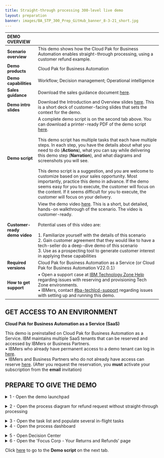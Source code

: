 ```yaml
---
title: Straight-through processing 300-level live demo
layout: preparation
banner: images/BA_STP_300_Prep_GitHub_banner_8-3-21_short.jpg
---
```


<span id="top"></span>

| DEMO OVERVIEW |  |
| :--- | :--- |
| **Scenario overview** | This demo shows how the Cloud Pak for Business Automation enables straight-through processing, using a customer refund example. |
| **Demo products** | Cloud Pak for Business Automation |
| **Demo capabilities** | Workflow; Decision management; Operational intelligence |
| **Sales guidance** | Download the sales guidance document <a href="./files/Straight-through Processing Platinum Demo - Sales guidance.pdf" target="_blank" rel="noreferrer">here</a>. |
| **Demo intro slides** | Download the Introduction and Overview slides <a href="./files/Straight-through Processing Platinum Demo - Intro deck.pptx" target="_blank" rel="noreferrer">here</a>. This is a short deck of customer-facing slides that sets the context for the demo. |
| **Demo script** | A complete demo script is on the second tab above. You can download a printer-ready PDF of the demo script <a href="./files/Straight-through Processing Platinum Demo - PDF script.pdf" target="_blank" rel="noreferrer">here</a>. <br/><br/> This demo script has multiple tasks that each have multiple steps. In each step, you have the details about what you need to do (**Actions**), what you can say while delivering this demo step (**Narration**), and what diagrams and screenshots you will see. <br/><br/> This demo script is a suggestion, and you are welcome to customize based on your sales opportunity. Most importantly, practice this demo in advance. If the demo seems easy for you to execute, the customer will focus on the content. If it seems difficult for you to execute, the customer will focus on your delivery. |
| **Customer-ready <br/> demo video** | View the demo video <a href="https://ibm.box.com/s/nrbn53hiv572wog1cctc0hdy3o7n8q8k" target="_blank" rel="noreferrer">here</a>. This is a short, but detailed, hands-on walkthrough of the scenario. The video is customer-ready.<br/><br/>Potential uses of this video are:<br/><br/>1. Familiarize yourself with the details of this scenario <br/>2. Gain customer agreement that they would like to have a tech-seller do a deep-dive demo of this scenario <br/>3. Use as a prospecting tool to generate customer interest in applying these capabilities |
| **Required versions** | Cloud Pak for Business Automation as a Service (or Cloud Pak for Business Automation V22.0.1) |
| **How to get support** | • Open a support case at <a href="https://techzone.ibm.com/help" target="_blank" rel="noreferrer">IBM Technology Zone Help</a> regarding issues with reserving and provisioning Tech Zone environments.<br/>• IBMers, contact <a href="https://ibm.enterprise.slack.com/archives/C06HT5PHLN9" target="_blank" rel="noreferrer">#ba-techlcd-support</a>  regarding issues with setting up and running this demo. |

## **GET ACCESS TO AN ENVIRONMENT**

**Cloud Pak for Business Automation as a Service (SaaS)**

This demo is preinstalled on Cloud Pak for Business Automation as a Service. IBM maintains multiple SaaS tenants that can be reserved and accessed by IBMers or Business Partners. <br/>
• IBMers who already have permanent access to a demo tenant can log in <a href="https://www.automationcloud.ibm.com/" target="_blank" rel="noreferrer">here</a>. <br/>
• IBMers and Business Partners who do not already have access can reserve <a href="https://techzone.ibm.com/collection/business-automation-saas#tab-1" target="_blank" rel="noreferrer">here</a>. (After you request the reservation, you **must** activate your subscription from the **email** invitation)


## **PREPARE TO GIVE THE DEMO**

<span id="importFlow"></span>
<details markdown="1">

<summary>1 - Open the demo launchpad </summary>

The Refund Request Demo Launchpad is used to open all the user interfaces used in the demo.<br/>
Access your IBM Cloud Pak for Business Automation as a Service tenant <a href="https://www.automationcloud.ibm.com/" target="_blank" rel="noreferrer">here</a>.

1.1 Enter your email address and log in to IBM Cloud Pak for Business Automation as a Service.<br/><img src="./images/Prep1.1.png" width="800" /><br/>
1.2 Click the dropdown menu in the top left corner of the screen.<br/><img src="./images/Prep1.2.png" width="800" /><br/>
1.3 Set the **Current environment** to **Production**.<br/><img src="./images/Prep1.3.png" width="800" /><br/>
1.4 Click **Run**.<br/><img src="./images/Prep1.4.png" width="800" /><br/>
1.5 Click **Business Automation Apps**.<br/><img src="./images/Prep1.5.png" width="800" /><br/>
1.6 The **Refund request use case** demo launchpad should now appear.<br/><img src="./images/Prep1.6.png" width="800" /><br/>

**[Go to top](#top)**

</details>

<span id="importFlow"></span>
<details markdown="1">

<summary>2 - Open the process diagram for refund request without straight-through processing</summary>

You will use Process Designer to open the **Refund Request without STP** process diagram.

<inline-notification text="Currently the navigation to open Process Designer depends on the SaaS tenant you are using, which is indicated by the link that appears after clicking <strong>Hector</strong>."></inline-notification>

2.1 Click **Hector, the Process Analyst**.<br/><img src="./images/Prep2.1.png" width="800" /><br/>Make note of the link that appears.<br/><br/>
 • If the label on the link is **Business Automation Studio** (1), then follow the steps below. <br/><img src="./images/Prep2.1a.png" width="300" /><br/>
 • If the label on the link is **Workflow Center** (2), then go to <a href="#altsection2">Step 2a</a> below.<br/><img src="./images/Prep2.1b.png" width="300" /><br/>
2.2 Copy the **Business Automation Studio** URL and open it in a new browser tab. Click **Business Automations**.<br/><img src="./images/Prep2.2.png" width="800" /><br/>
2.3 Click **Workflow**.<br/><img src="./images/Prep2.3.png" width="800" /><br/>
2.4 Click **Open** on the **Refund Request** tile (you may need to page through the **Business automations**).<br/><img src="./images/Prep2.4.png" width="800" /><br/>
2.5 Inside the process app, click **Processes**, and then click **Request Refund without STP**.<br/><img src="./images/Prep2.5.png" width="800" /><br/>
2.6 The **Refund Request without STP** process diagram will open.<br/>
<inline-notification text="This will be the tab to display when you start the demo."></inline-notification><br/>
<img src="./images/Stu_3.7.png" width="800" /><br/>
<br/>
<a id="altsection2"></a>

<span id="importFlow"></span>
<details markdown="1">

<summary>2a - Open the process diagram for refund request without straight-through processing (Workflow Center only) </summary><br/>
2.1 Click **Hector, the Process Analyst**. <br/><img src="./images/Prep2.1.png" width="800" /><br/>
2.2 Copy the automatically-generated URL, then paste it to a new browser tab to open Business Automation Studio.<br/>
2.3 Next, click the **Process apps** tile.<br/><img src="./images/2.2.Saas.png" width="800" /><br/>
2.4 Next, click the **Refund Request** title of the corresponding tile.<br/><img src="./images/Stu_2.3.png" width="800" /><br/>
2.5 Inside the process app, click **Processes**, and then click **Refund Request without STP**.<br/><img src="./images/Stu_3.6.png" width="800" /><br/>
2.6 The **Refund Request without STP** process diagram will open.<br/>
<inline-notification text="This will be the tab to display when you start the demo."></inline-notification><br/>
<img src="./images/Stu_3.7.png" width="800" /><br/>
</details>
<br/>

**[Go to top](#top)**
</details>

<span id="importFlow"></span>
<details markdown="1">
<summary>3 - Open the task list and populate several in-flight tasks</summary>
<inline-notification text="Currently the interface used for the task list depends on the SaaS tenant you are using."></inline-notification>

In this step, you will open the task list view in a new tab and populate some in-flight process instances so there are tasks in the inbox.

3.1 Go to the Refund Request Demo Launchpad (pictured below) and click **Sam, the Refund Investigator**.<br/><img src="./images/Prep3.1.png" width="800" /><br/>
 • If you see a **Workplace** (1), then follow the steps below. If you see the **automatically-generated URLs** (2), skip to <a href="#altsection3">here</a>.<br/><img src="./images/3.1-workplace-or-urls.png" width="800" /><br/>
3.2  From **Workplace**, click **Start Workflow**.<br/><img src="./images/3.2-start-workflow.png" width="800" /><br/>
3.3 Click the **Request Refund** tile (1) (you may need to scroll down). Click **Launch** (2).<br/><img src="./images/Prep3.3.png" width="800" /><br/>
3.4  Repeat **two more times** to generate three tasks. You should now see at least three tasks in the inbox. Leave the task inbox open.<br/><img src="./images/3.3-three-tasks.png" width="800" />
<inline-notification text="The tasks will be automatically deleted after 12 hours to keep things clean for other users."></inline-notification><br/>
<a id="altsection3"></a>

<span id="importFlow"></span>
<details markdown="1">
<summary>3a - Open the task list and populate several in-flight tasks (Process Portal only) </summary>

In this step, you will open the task list view in a new tab and populate some in-flight process instances so there are tasks in the inbox.

3.1 Go to the Refund Request Demo Launchpad (pictured below) and click **Sam, the Refund Investigator**.<br/><img src="./images/Prep3.1.png" width="800" /><br/>
<inline-notification text="If you see <strong>automatically-generated URLs</strong>, then follow these steps. Otherwise, for <strong>Workplace</strong> use section 3 above."></inline-notification><br/>
3.2 Copy the automatically-generated URL for **Process Portal** (Navigator Work Dashboard is not supported for process creation), then paste it to a new browser tab.<br/><img src="./images/two.png" width="800" /><br/>
3.3 Under **Launch**, click **Refund Request** three times to generate a few new processes.<br/><img src="./images/three.png" width="800" /><br/>
3.4 Three new tasks should appear in the **Work** inbox.<br/><img src="./images/four.png" width="800" /><br/>
3.5 Leave this tab open for the demo. If you prefer Navigator you can close it, go back and use the automatically-generated URL to open Navigator and then navigate to the Work Dashboard.<br/>
</details>
<br/>
**[Go to top](#top)**

</details>
<span id="importFlow"></span>
<details markdown="1">

<summary>4 - Open the process dashboard</summary>
In this step, you will you will open the **Refund Request dashboard** in a new tab.

4.1 Go to the Refund Request Demo Launchpad (pictured below), and click **Tom, the Business Analyst**.<br/><img src="./images/Prep4.1.png" width="800" /><br/>
4.2 Business Performance Center will open in a new tab. Click the **Refund Request (RR) - Week 1** dashboard.<br/><img src="./images/Stu_5.2.png" width="800" /><br/>
4.3 The **Refund Request (RR) - Week 1** dashboard will open.<br/><img src="./images/Stu_5.3.png" width="800" />

**[Go to top](#top)**
</details>

<span id="importFlow"></span>
<details markdown="1">
<summary>5 - Open Decision Center</summary>

In this step, you will open **Decision Center** in a new tab.

5.1 Go to the Refund Request Demo Launchpad, and click **Emma, the Rules Manager**.<br/><img src="./images/Prep5.1.png" width="800" /><br/>
5.2 **Decision Center** will open in a new tab.<br/><br/>
5.3 If asked to log in, use the default `odmAdmin`/`odmAdmin` username and password.<br/>
<inline-notification text="The list of decision services will be different depending on your environment and permissions."></inline-notification><br/>
<img src="./images/DecisionCenter.png" width="800" /><br/>

**[Go to top](#top)**

</details>
<span id="importFlow"></span>
<details markdown="1">

<summary>6 - Open the 'Focus Corp - Your Returns and Refunds' page</summary>

In this step, you will open the **Focus Corp - Your Returns and Refunds** page in a new tab. This is where you will demonstrate how to submit refund requests as a customer.

6.1 Go to the Refund Request Demo Launchpad, and click **Anna, the Customer**.<br/><img src="./images/Prep6.1.png" width="800" /><br/>
6.2 The **Focus Corp - Your Returns and Refunds** page will open. <br/><img src="./images/Stu_7.2.png" width="800" /><br/>

**[Go to top](#top)**

</details>

Click [here](/300-business-automation-straight-through-processing/demo-script) to go to the **Demo script** on the next tab.
